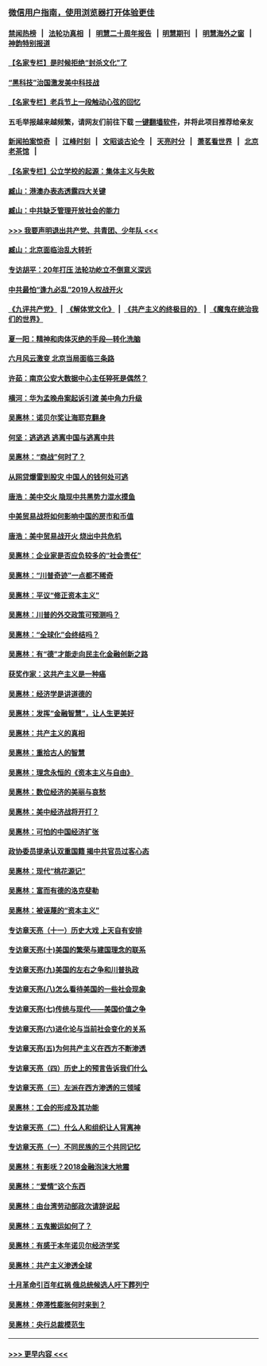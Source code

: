 ### [微信用户指南，使用浏览器打开体验更佳](https://github.com/gfw-breaker/banned-news1/blob/master/indexes/wechat-guide.md?t=0)
#### [禁闻热榜](热点新闻.md?t=0)  &nbsp;&nbsp;|&nbsp;&nbsp; [法轮功真相](https://github.com/gfw-breaker/truth/blob/master/README.md?t=0) &nbsp;&nbsp;|&nbsp;&nbsp; [明慧二十周年报告](https://github.com/gfw-breaker/mh-reports/blob/master/README.md?t=0) &nbsp;&nbsp;|&nbsp;&nbsp;[明慧期刊](https://github.com/gfw-breaker/mh-qikan) &nbsp;&nbsp;|&nbsp;&nbsp; [明慧海外之窗](https://github.com/gfw-breaker/mh-news/blob/master/README.md?t=0) &nbsp;&nbsp;|&nbsp;&nbsp; [神韵特别报道](https://github.com/gfw-breaker/mh-news/blob/master/shenyun.md?t=0)
#### [【名家专栏】是时候拒绝“封杀文化”了](../pages/nsc423/n11814093.md?t=02112255) 
#### [“黑科技”治国激发美中科技战](../pages/nsc423/n11638056.md?t=02112255) 
#### [【名家专栏】老兵节上一段触动心弦的回忆](../pages/nsc423/n11646016.md?t=02112255) 
#### 五毛举报越来越频繁，请网友们前往下载 [一键翻墙软件](https://github.com/gfw-breaker/ssr-accounts)，并将此项目推荐给亲友
#### [新闻拍案惊奇](https://github.com/gfw-breaker/banned-news1/blob/master/pages/link4.md) &nbsp;&nbsp;|&nbsp;&nbsp; [江峰时刻](https://github.com/gfw-breaker/banned-news1/blob/master/pages/link4.md) &nbsp;&nbsp;|&nbsp;&nbsp; [文昭谈古论今](https://github.com/gfw-breaker/banned-news1/blob/master/pages/link4.md) &nbsp;&nbsp;|&nbsp;&nbsp; [天亮时分](https://github.com/gfw-breaker/banned-news1/blob/master/pages/link4.md) &nbsp;&nbsp;|&nbsp;&nbsp; [萧茗看世界](https://github.com/gfw-breaker/banned-news1/blob/master/pages/link4.md) &nbsp;&nbsp;|&nbsp;&nbsp; [北京老茶馆](https://github.com/gfw-breaker/banned-news1/blob/master/pages/link4.md) &nbsp;&nbsp;|&nbsp;&nbsp; 
#### [【名家专栏】公立学校的起源：集体主义与失败](../pages/nsc423/n11601833.md?t=02112255) 
#### [臧山：港澳办表态透露四大关键](../pages/nsc423/n11421628.md?t=02112255) 
#### [臧山：中共缺乏管理开放社会的能力](../pages/nsc423/n11407457.md?t=02112255) 
#### [>>> 我要声明退出共产党、共青团、少年队 <<<](https://github.com/begood0513/goodnews/blob/master/quit/letter.md) 
#### [臧山：北京面临治乱大转折](../pages/nsc423/n11406895.md?t=02112255) 
#### [专访胡平：20年打压 法轮功屹立不倒意义深远](../pages/nsc423/n11398800.md?t=02112255) 
#### [中共最怕“逢九必乱”2019人权战开火](../pages/nsc423/n11385248.md?t=02112255) 
#### [《九评共产党》](https://github.com/begood0513/9ping.md/blob/master/README.md) &nbsp;|&nbsp; [《解体党文化》](../../../../jtdwh.md/blob/master/README.md)  &nbsp;|&nbsp; [《共产主义的终极目的》](../../../../gczydzjmd.md/blob/master/README.md) &nbsp;|&nbsp; [《魔鬼在统治我们的世界》](../../../../mgztzwmdsj.md/blob/master/README.md) 
#### [夏一阳：精神和肉体灭绝的手段—转化洗脑](../pages/nsc423/n11368250.md?t=02112255) 
#### [六月风云激变 北京当局面临三条路](../pages/nsc423/n11313668.md?t=02112255) 
#### [许茹：南京公安大数据中心主任猝死是偶然？](../pages/nsc423/n11064744.md?t=02112255) 
#### [横河：华为孟晚舟案起诉引渡 美中角力升级](../pages/nsc423/n11027230.md?t=02112255) 
#### [吴惠林：诺贝尔奖让海耶克翻身](../pages/nsc423/n10890049.md?t=02112255) 
#### [何坚：逃逃逃 逃离中国与逃离中共](../pages/nsc423/n10592891.md?t=02112255) 
#### [吴惠林：“商战”何时了？](../pages/nsc423/n10573558.md?t=02112255) 
#### [从网贷爆雷到股灾 中国人的钱何处可逃](../pages/nsc423/n10572800.md?t=02112255) 
#### [唐浩：美中交火 隐现中共黑势力混水摸鱼](../pages/nsc423/n10544040.md?t=02112255) 
#### [中美贸易战将如何影响中国的房市和币值](../pages/nsc423/n10543697.md?t=02112255) 
#### [唐浩：美中贸易战开火 烧出中共危机](../pages/nsc423/n10540126.md?t=02112255) 
#### [吴惠林：企业家是否应负较多的“社会责任”](../pages/nsc423/n10535022.md?t=02112255) 
#### [吴惠林：“川普奇迹”一点都不稀奇](../pages/nsc423/n10512808.md?t=02112255) 
#### [吴惠林：平议“修正资本主义”](../pages/nsc423/n10495724.md?t=02112255) 
#### [吴惠林：川普的外交政策可预测吗？](../pages/nsc423/n10462387.md?t=02112255) 
#### [吴惠林：“全球化”会终结吗？](../pages/nsc423/n10452838.md?t=02112255) 
#### [吴惠林：有“德”才能走向民主化金融创新之路](../pages/nsc423/n10432292.md?t=02112255) 
#### [获奖作家：这共产主义是一种癌](../pages/nsc423/n10431541.md?t=02112255) 
#### [吴惠林：经济学是讲道德的](../pages/nsc423/n10398014.md?t=02112255) 
#### [吴惠林：发挥“金融智慧”，让人生更美好](../pages/nsc423/n10375019.md?t=02112255) 
#### [吴惠林：共产主义的真相](../pages/nsc423/n10351394.md?t=02112255) 
#### [吴惠林：重拾古人的智慧](../pages/nsc423/n10337691.md?t=02112255) 
#### [吴惠林：理念永恒的《资本主义与自由》](../pages/nsc423/n10316274.md?t=02112255) 
#### [吴惠林：数位经济的美丽与哀愁](../pages/nsc423/n10292946.md?t=02112255) 
#### [吴惠林：美中经济战将开打？](../pages/nsc423/n10258825.md?t=02112255) 
#### [吴惠林：可怕的中国经济扩张](../pages/nsc423/n10219147.md?t=02112255) 
#### [政协委员提承认双重国籍 揭中共官员过客心态](../pages/nsc423/n10208809.md?t=02112255) 
#### [吴惠林：现代“桃花源记”](../pages/nsc423/n10185234.md?t=02112255) 
#### [吴惠林：富而有德的洛克斐勒](../pages/nsc423/n10142264.md?t=02112255) 
#### [吴惠林：被诬蔑的“资本主义”](../pages/nsc423/n10124816.md?t=02112255) 
#### [专访章天亮（十一）历史大戏 上天自有安排](../pages/nsc423/n10094905.md?t=02112255) 
#### [专访章天亮(十)美国的繁荣与建国理念的联系](../pages/nsc423/n10094899.md?t=02112255) 
#### [专访章天亮(九)美国的左右之争和川普执政](../pages/nsc423/n10094889.md?t=02112255) 
#### [专访章天亮(八)怎么看待美国的一些社会现象](../pages/nsc423/n10094857.md?t=02112255) 
#### [专访章天亮(七)传统与现代——美国价值之争](../pages/nsc423/n10093140.md?t=02112255) 
#### [专访章天亮(六)进化论与当前社会变化的关系](../pages/nsc423/n10092036.md?t=02112255) 
#### [专访章天亮(五)为何共产主义在西方不断渗透](../pages/nsc423/n10083620.md?t=02112255) 
#### [专访章天亮（四）历史上的预言告诉我们什么](../pages/nsc423/n10083606.md?t=02112255) 
#### [专访章天亮（三）左派在西方渗透的三领域](../pages/nsc423/n10081115.md?t=02112255) 
#### [吴惠林：工会的形成及其功能](../pages/nsc423/n10080633.md?t=02112255) 
#### [专访章天亮（二）什么人和组织让人背离神](../pages/nsc423/n10076637.md?t=02112255) 
#### [专访章天亮（一）不同民族的三个共同记忆](../pages/nsc423/n10074188.md?t=02112255) 
#### [吴惠林：有影呒？2018金融泡沫大地震](../pages/nsc423/n10040534.md?t=02112255) 
#### [吴惠林：“爱情”这个东西](../pages/nsc423/n10019423.md?t=02112255) 
#### [吴惠林：由台湾劳动部政次请辞说起](../pages/nsc423/n9979679.md?t=02112255) 
#### [吴惠林：五鬼搬运如何了？](../pages/nsc423/n9925338.md?t=02112255) 
#### [吴惠林：有感于本年诺贝尔经济学奖](../pages/nsc423/n9871883.md?t=02112255) 
#### [吴惠林：共产主义渗透全球](../pages/nsc423/n9812748.md?t=02112255) 
#### [十月革命引百年红祸 俄总统候选人吁下葬列宁](../pages/nsc423/n9810182.md?t=02112255) 
#### [吴惠林：停滞性膨胀何时来到？](../pages/nsc423/n9764136.md?t=02112255) 
#### [吴惠林：央行总裁模范生](../pages/nsc423/n9728134.md?t=02112255) 

----
#### [ >>> 更早内容 <<< ](../indexes/nsc423-earlier.md)
